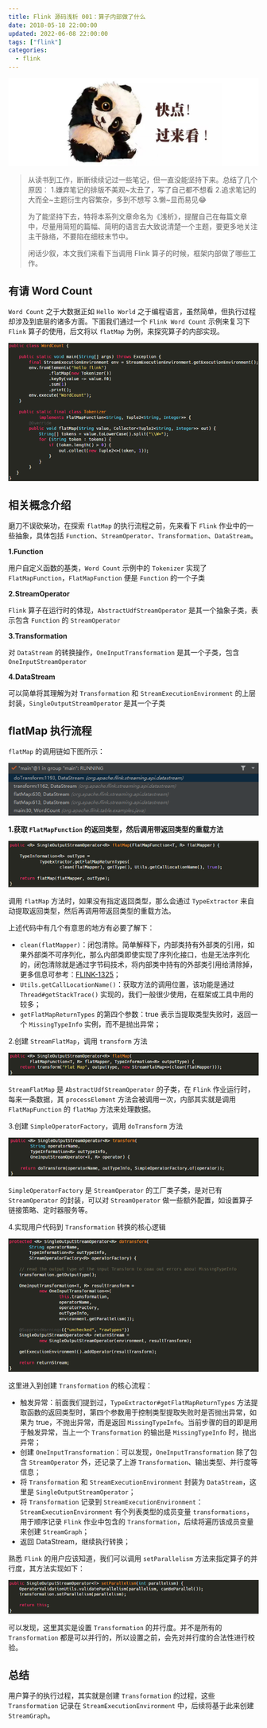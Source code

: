 ```yaml
---
title: Flink 源码浅析 001：算子内部做了什么
date: 2018-05-18 22:00:00
updated: 2022-06-08 22:00:00
tags: ["flink"]
categories:
  - flink
---
```


![](https://raw.githubusercontent.com/zhoulii/figure-bed/main/fig/panda-banner-1.png)

<!-- more -->

>从读书到工作，断断续续记过一些笔记，但一直没能坚持下来。总结了几个原因：
>	1.嫌弃笔记的排版不美观~太丑了，写了自己都不想看
>	2.追求笔记的大而全~主题衍生内容繁杂，多到不想写
>	3.懒~显而易见😂
>
>为了能坚持下去，特将本系列文章命名为《浅析》，提醒自己在每篇文章中，尽量用简短的篇幅、简明的语言去大致说清楚一个主题，要更多地关注主干脉络，不要陷在细枝末节中。
>
>闲话少叙，本文我们来看下当调用 Flink 算子的时候，框架内部做了哪些工作。


## 有请 Word Count

`Word Count` 之于大数据正如 `Hello World` 之于编程语言，虽然简单，但执行过程却涉及到底层的诸多方面。下面我们通过一个 `Flink Word Count` 示例来复习下 `Flink` 算子的使用，后文将以 `flatMap` 为例，来探究算子的内部实现。

![](https://raw.githubusercontent.com/zhoulii/figure-bed/main/fig/flink-word-count.png)

## 相关概念介绍

磨刀不误砍柴功，在探索 `flatMap` 的执行流程之前，先来看下 `Flink` 作业中的一些抽象，具体包括 `Function`、`StreamOperator`、`Transformation`、`DataStream`。

**1.Function**

用户自定义函数的基类，`Word Count` 示例中的 `Tokenizer` 实现了 `FlatMapFunction`，`FlatMapFunction` 便是 `Function` 的一个子类

**2.StreamOperator**

`Flink` 算子在运行时的体现，`AbstractUdfStreamOperator` 是其一个抽象子类，表示包含 `Function` 的 `StreamOperator`

**3.Transformation**

对 `DataStream` 的转换操作，`OneInputTransformation` 是其一个子类，包含 `OneInputStreamOperator`

**4.DataStream**

可以简单将其理解为对 `Transformation` 和 `StreamExecutionEnvironment` 的上层封装，`SingleOutputStreamOperator` 是其一个子类

## flatMap 执行流程

`flatMap` 的调用链如下图所示：

![](https://raw.githubusercontent.com/zhoulii/figure-bed/main/fig/flink-method-doTransform.png)

**1.获取 `FlatMapFunction` 的返回类型，然后调用带返回类型的重载方法**

![](https://raw.githubusercontent.com/zhoulii/figure-bed/main/fig/flink-method-flatmap-1.png)

调用 `flatMap` 方法时，如果没有指定返回类型，那么会通过 `TypeExtractor` 来自动提取返回类型，然后再调用带返回类型的重载方法。

上述代码中有几个有意思的地方有必要了解下：

- `clean(flatMapper)`：闭包清除。简单解释下，内部类持有外部类的引用，如果外部类不可序列化，那么内部类即使实现了序列化接口，也是无法序列化的，闭包清除就是通过字节码技术，将内部类中持有的外部类引用给清除掉，更多信息可参考：[FLINK-1325](https://issues.apache.org/jira/browse/FLINK-1325)；
- `Utils.getCallLocationName()`：获取方法的调用位置，该功能是通过 `Thread#getStackTrace()` 实现的，我们一般很少使用，在框架或工具中用的较多；
- `getFlatMapReturnTypes` 的第四个参数：true 表示当提取类型失败时，返回一个 `MissingTypeInfo` 实例，而不是抛出异常；

2.创建 `StreamFlatMap`，调用 `transform` 方法

![](https://raw.githubusercontent.com/zhoulii/figure-bed/main/fig/flink-datastream-flatmap-2.png)

`StreamFlatMap` 是 `AbstractUdfStreamOperator` 的子类，在 `Flink` 作业运行时，每来一条数据，其 `processElement` 方法会被调用一次，内部其实就是调用 `FlatMapFunction` 的 `flatMap` 方法来处理数据。

3.创建 `SimpleOperatorFactory`，调用 `doTransform` 方法

![](https://raw.githubusercontent.com/zhoulii/figure-bed/main/fig/flink-method-transform.png)

`SimpleOperatorFactory` 是 `StreamOperator` 的工厂类子类，是对已有 `StreamOperator` 的封装，可以对 `StreamOperator` 做一些额外配置，如设置算子链接策略、定时器服务等。

4.实现用户代码到 `Transformation` 转换的核心逻辑

![](https://raw.githubusercontent.com/zhoulii/figure-bed/main/fig/flink-method-doTransform-1.png)

这里进入到创建 `Transformation` 的核心流程：

- 触发异常：前面我们提到过，`TypeExtractor#getFlatMapReturnTypes` 方法提取函数的返回类型时，第四个参数用于控制类型提取失败时是否抛出异常，如果为 true，不抛出异常，而是返回 `MissingTypeInfo`。当前步骤的目的即是用于触发异常，当上一个 `Transformation` 的输出是 `MissingTypeInfo` 时，抛出异常；
- 创建 `OneInputTransformation`：可以发现，`OneInputTransformation` 除了包含 `StreamOperator` 外，还记录了上游 `Transformation`、输出类型、并行度等信息；
- 将 `Transformation` 和 `StreamExecutionEnvironment` 封装为 `DataStream`，这里是 `SingleOutputStreamOperator`；
- 将 `Transformation` 记录到 `StreamExecutionEnvironment`：`StreamExecutionEnvironment` 有个列表类型的成员变量 `transformations`，用于顺序记录 `Flink` 作业中包含的 `Transformation`，后续将遍历该成员变量来创建 `StreamGraph`；
- 返回 DataStream，继续执行转换；

熟悉 `Flink` 的用户应该知道，我们可以调用 `setParallelism` 方法来指定算子的并行度，其方法实现如下：

![](https://raw.githubusercontent.com/zhoulii/figure-bed/main/fig/flink-method-setParallelism.png)

可以发现，这里其实是设置  `Transformation`  的并行度。并不是所有的 `Transformation` 都是可以并行的，所以设置之前，会先对并行度的合法性进行校验。

## 总结

用户算子的执行过程，其实就是创建 `Transformation` 的过程，这些 `Transformation` 记录在 `StreamExecutionEnvironment` 中，后续将基于此来创建 `StreamGraph`。